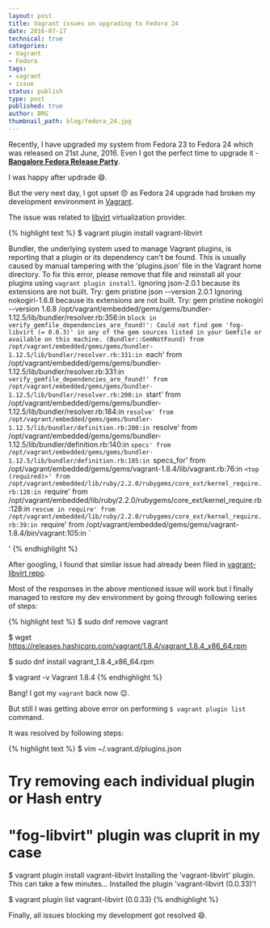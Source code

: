```yaml
---
layout: post
title: Vagrant issues on upgrading to Fedora 24
date: 2016-07-17
technical: true
categories:
- Vagrant
- Fedora
tags:
- vagrant
- issue
status: publish
type: post
published: true
author: BRG
thumbnail_path: blog/fedora_24.jpg
---
```


Recently, I have upgraded my system from Fedora 23 to Fedora 24 which was released on 21st June, 2016.
Even I got the perfect time to upgrade it - [**Bangalore Fedora Release Party**](https://fedoraproject.org/wiki/Release_Party_F24_Bangalore_India).

I was happy after updrade :smile:.

But the very next day, I got upset :disappointed: as Fedora 24 upgrade had broken my development environment in
[Vagrant](https://www.vagrantup.com/).

The issue was related to [libvirt](http://libvirt.org/) virtualization provider.

{% highlight text %}
$ vagrant plugin install vagrant-libvirt

Bundler, the underlying system used to manage Vagrant plugins,
is reporting that a plugin or its dependency can't be found.
This is usually caused by manual tampering with the 'plugins.json'
file in the Vagrant home directory. To fix this error, please
remove that file and reinstall all your plugins using `vagrant
plugin install`.
Ignoring json-2.0.1 because its extensions are not built.  Try: gem pristine json --version 2.0.1
Ignoring nokogiri-1.6.8 because its extensions are not built.  Try: gem pristine nokogiri --version 1.6.8
/opt/vagrant/embedded/gems/gems/bundler-1.12.5/lib/bundler/resolver.rb:356:in `block in verify_gemfile_dependencies_are_found!': Could not find gem 'fog-libvirt (= 0.0.3)' in any of the gem sources listed in your Gemfile or available on this machine. (Bundler::GemNotFound)
  from /opt/vagrant/embedded/gems/gems/bundler-1.12.5/lib/bundler/resolver.rb:331:in `each'
  from /opt/vagrant/embedded/gems/gems/bundler-1.12.5/lib/bundler/resolver.rb:331:in `verify_gemfile_dependencies_are_found!'
  from /opt/vagrant/embedded/gems/gems/bundler-1.12.5/lib/bundler/resolver.rb:200:in `start'
  from /opt/vagrant/embedded/gems/gems/bundler-1.12.5/lib/bundler/resolver.rb:184:in `resolve'
  from /opt/vagrant/embedded/gems/gems/bundler-1.12.5/lib/bundler/definition.rb:200:in `resolve'
  from /opt/vagrant/embedded/gems/gems/bundler-1.12.5/lib/bundler/definition.rb:140:in `specs'
  from /opt/vagrant/embedded/gems/gems/bundler-1.12.5/lib/bundler/definition.rb:185:in `specs_for'
  from /opt/vagrant/embedded/gems/gems/vagrant-1.8.4/lib/vagrant.rb:76:in `<top (required)>'
  from /opt/vagrant/embedded/lib/ruby/2.2.0/rubygems/core_ext/kernel_require.rb:128:in `require'
  from /opt/vagrant/embedded/lib/ruby/2.2.0/rubygems/core_ext/kernel_require.rb:128:in `rescue in require'
  from /opt/vagrant/embedded/lib/ruby/2.2.0/rubygems/core_ext/kernel_require.rb:39:in `require'
  from /opt/vagrant/embedded/gems/gems/vagrant-1.8.4/bin/vagrant:105:in `<main>'
{% endhighlight %}

After googling, I found that similar issue had already been filed in [vagrant-libvirt repo](https://github.com/vagrant-libvirt/vagrant-libvirt/issues/618).

Most of the responses in the above mentioned issue will work but I finally managed to restore my dev environment by
going through following series of steps:

{% highlight text %}
$ sudo dnf remove vagrant

$ wget https://releases.hashicorp.com/vagrant/1.8.4/vagrant_1.8.4_x86_64.rpm

$ sudo dnf install vagrant_1.8.4_x86_64.rpm

$ vagrant -v
Vagrant 1.8.4
{% endhighlight %}

Bang! I got my `vagrant` back now :relieved:.

But still I was getting above error on performing `$ vagrant plugin list` command.

It was resolved by following steps:

{% highlight text %}
$ vim ~/.vagrant.d/plugins.json
# Try removing each individual plugin or Hash entry
# "fog-libvirt" plugin was cluprit in my case

$ vagrant plugin install vagrant-libvirt
Installing the 'vagrant-libvirt' plugin. This can take a few minutes...
Installed the plugin 'vagrant-libvirt (0.0.33)'!

$ vagrant plugin list
vagrant-libvirt (0.0.33)
{% endhighlight %}

Finally, all issues blocking my development got resolved :smile:.
